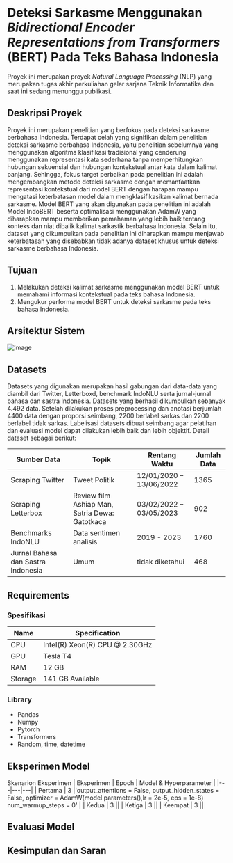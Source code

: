 # Deteksi Sarkasme Menggunakan _Bidirectional Encoder Representations from Transformers_ (BERT) Pada Teks Bahasa Indonesia 

Proyek ini merupakan proyek *Natural Language Processing* (NLP) yang merupakan tugas akhir perkuliahan gelar sarjana Teknik Informatika dan saat ini sedang menunggu publikasi.

## Deskripsi Proyek
Proyek ini merupakan penelitian yang berfokus pada deteksi sarkasme berbahasa Indonesia. Terdapat celah yang signifikan dalam penelitian deteksi sarkasme berbahasa Indonesia, yaitu penelitian sebelumnya yang menggunakan algoritma klasifikasi tradisional yang cenderung menggunakan representasi kata sederhana tanpa memperhitungkan hubungan sekuensial dan hubungan kontekstual antar kata dalam kalimat panjang. Sehingga, fokus target perbaikan pada penelitian ini adalah mengembangkan metode deteksi sarkasme dengan memanfaatkan representasi kontekstual dari model BERT dengan harapan mampu mengatasi keterbatasan model dalam mengklasifikasikan kalimat bernada sarkasme. Model BERT yang akan digunakan pada penelitian ini adalah Model IndoBERT beserta optimalisasi menggunakan AdamW yang diharapkan mampu memberikan pemahaman yang lebih baik tentang konteks dan niat dibalik kalimat sarkastik berbahasa Indonesia. Selain itu, dataset yang dikumpulkan pada penelitian ini diharapkan mampu menjawab keterbatasan yang disebabkan tidak adanya dataset khusus untuk deteksi sarkasme berbahasa Indonesia.

## Tujuan
1. Melakukan deteksi kalimat sarkasme menggunakan model BERT untuk memahami informasi kontekstual pada teks bahasa Indonesia.
2. Mengukur performa model BERT untuk deteksi sarkasme pada teks bahasa Indonesia. 

## Arsitektur Sistem 
![image](https://github.com/user-attachments/assets/cca14dba-34db-4b93-b18a-c29d23fe47a8)

## Datasets
Datasets yang digunakan merupakan hasil gabungan dari data-data yang diambil dari Twitter, Letterboxd, benchmark IndoNLU serta jurnal-jurnal bahasa dan sastra Indonesia. Datasets yang berhasil dikumpulkan sebanyak 4.492 data. Setelah dilakukan proses preprocessing dan anotasi berjumlah 4400 data dengan proporsi seimbang, 2200 berlabel sarkas dan 2200 berlabel tidak sarkas. Labelisasi datasets dibuat seimbang agar pelatihan dan evaluasi model dapat dilakukan lebih baik dan lebih objektif. Detail dataset sebagai berikut:

|            Sumber Data            |                    Topik                      |      Rentang Waktu      |  Jumlah Data  | 
|-----------------------------------|-----------------------------------------------|-------------------------|---------------|
| Scraping Twitter                  | Tweet Politik                                 | 12/01/2020 – 13/06/2022 | 1365          |
| Scraping Letterbox                | Review film Ashiap Man, Satria Dewa: Gatotkaca| 03/02/2022 – 03/05/2023 | 902           |
| Benchmarks IndoNLU                | Data sentimen analisis                        | 2019 - 2023             | 1760          |
| Jurnal Bahasa dan Sastra Indonesia| Umum                                          | tidak diketahui         | 468           |

## Requirements

### Spesifikasi
| Name          | Specification |
|---|---|
| CPU  | Intel(R) Xeon(R) CPU @ 2.30GHz |
| GPU    | Tesla T4 |
| RAM   | 12 GB |
| Storage   | 141 GB Available |

### Library
- Pandas
- Numpy
- Pytorch
- Transformers
- Random, time, datetime

## Eksperimen Model
Skenarion Eksperimen
| Eksperimen | Epoch | Model & Hyperparameter |
|---|---|---|
| Pertama  | 3 |'output_attentions = False, output_hidden_states = False, optimizer = AdamW(model.parameters(),lr = 2e-5, eps = 1e-8) num_warmup_steps = 0'
|
| Kedua    | 3 ||
| Ketiga   | 3 ||
| Keempat  | 3 ||

## Evaluasi Model

## Kesimpulan dan Saran
